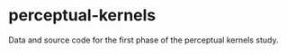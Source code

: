 perceptual-kernels
==================

Data and source code for the first phase of the perceptual kernels study. 
